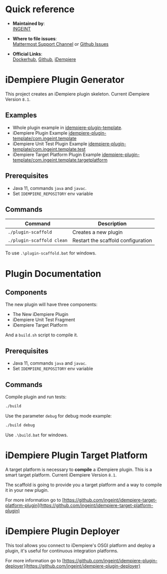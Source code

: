 # Quick reference

- **Maintained by**:  
  [INGEINT](https://ingeint.com)

- **Where to file issues**:  
  [Mattermost Support Channel](https://mattermost.idempiere.org/idempiere/channels/support) or [Github Issues](https://github.com/ingeint/idempiere-plugin-scaffold/issues)

- **Official Links**:  
  [Dockerhub](https://hub.docker.com/r/idempiereofficial/idempiere),
  [Github](https://github.com/ingeint/idempiere-plugin-scaffold),
  [iDempiere](https://github.com/idempiere/idempiere)

# iDempiere Plugin Generator

This project creates an iDempiere plugin skeleton. Current iDempiere Version `8.1`.

## Examples

- Whole plugin example in [idempiere-plugin-template](idempiere-plugin-template).
- iDempiere Plugin Example [idempiere-plugin-template/com.ingeint.template](idempiere-plugin-template/com.ingeint.template)
- iDempiere Unit Test Plugin Example [idempiere-plugin-template/com.ingeint.template.test](idempiere-plugin-template/com.ingeint.template.test)
- iDempiere Target Platform Plugin Example [idempiere-plugin-template/com.ingeint.template.targetplatform](idempiere-plugin-template/com.ingeint.template.targetplatform)

## Prerequisites

- Java 11, commands `java` and `javac`.
- Set `IDEMPIERE_REPOSITORY` env variable

## Commands

 | Command | Description |
 | - | - |
 | `./plugin-scaffold` | Creates a new plugin |
 | `./plugin-scaffold clean` | Restart the scaffold configuration |

To use `.\plugin-scaffold.bat` for windows.

# Plugin Documentation

## Components

The new plugin will have three components:

- The New iDempiere Plugin
- iDempiere Unit Test Fragment
- iDempiere Target Platform

And a `build.sh` script to compile it.

## Prerequisites

- Java 11, commands `java` and `javac`.
- Set `IDEMPIERE_REPOSITORY` env variable

## Commands

Compile plugin and run tests:

```bash
./build
```

Use the parameter `debug` for debug mode example:

```bash
./build debug
```

Use `.\build.bat` for windows.

# iDempiere Plugin Target Platform

A target platform is necessary to **compile** a iDempiere plugin. This is a smart target platform. Current iDempiere Version `8.1`.

The scaffold is going to provide you a target platform and a way to compile it in your new plugin.

For more information go to [https://github.com/ingeint/idempiere-target-platform-plugin](https://github.com/ingeint/idempiere-target-platform-plugin)

# iDempiere Plugin Deployer

This tool allows you connect to iDempiere's OSGI platform and deploy a plugin, it's useful for continuous integration platforms.

For more information go to [https://github.com/ingeint/idempiere-plugin-deployer](https://github.com/ingeint/idempiere-plugin-deployer)
